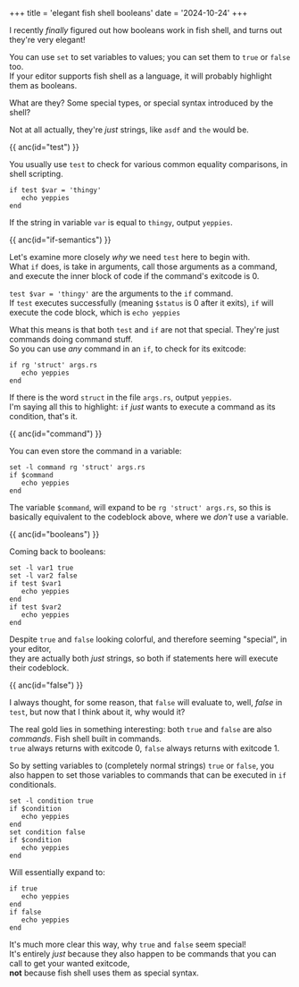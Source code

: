 +++
title = 'elegant fish shell booleans'
date = '2024-10-24'
+++

I recently *finally* figured out how booleans work in fish shell, and turns out they're very elegant!

You can use `set` to set variables to values; you can set them to `true` or `false` too. \
If your editor supports fish shell as a language, it will probably highlight them as booleans.

What are they? Some special types, or special syntax introduced by the shell?

Not at all actually, they're *just* strings, like `asdf` and `the` would be.

{{ anc(id="test") }}

You usually use `test` to check for various common equality comparisons, in shell scripting.

```fish
if test $var = 'thingy'
   echo yeppies
end
```

If the string in variable `var` is equal to `thingy`, output `yeppies`.

{{ anc(id="if-semantics") }}

Let's examine more closely *why* we need `test` here to begin with. \
What `if` does, is take in arguments, call those arguments as a command, and execute the inner block of code if the command's exitcode is 0.

`test $var = 'thingy'` are the arguments to the `if` command. \
If `test` executes successfully (meaning `$status` is 0 after it exits), `if` will execute the code block, which is `echo yeppies`

What this means is that both `test` and `if` are not that special. They're just commands doing command stuff. \
So you can use *any* command in an `if`, to check for its exitcode:

```fish
if rg 'struct' args.rs
   echo yeppies
end
```

If there is the word `struct` in the file `args.rs`, output `yeppies`. \
I'm saying all this to highlight: `if` *just* wants to execute a command as its condition, that's it.

{{ anc(id="command") }}

You can even store the command in a variable:

```fish
set -l command rg 'struct' args.rs
if $command
   echo yeppies
end
```

The variable `$command`, will expand to be `rg 'struct' args.rs`, so this is basically equivalent to the codeblock above, where we *don't* use a variable.

{{ anc(id="booleans") }}

Coming back to booleans:

```fish
set -l var1 true
set -l var2 false
if test $var1
   echo yeppies
end
if test $var2
   echo yeppies
end
```

Despite `true` and `false` looking colorful, and therefore seeming "special", in your editor, \
they are actually both *just* strings, so both if statements here will execute their codeblock.

{{ anc(id="false") }}

I always thought, for some reason, that `false` will evaluate to, well, *false* in `test`, but now that I think about it, why would it?

The real gold lies in something interesting: both `true` and `false` are also *commands*. Fish shell built in commands. \
`true` always returns with exitcode 0, `false` always returns with exitcode 1.

So by setting variables to (completely normal strings) `true` or `false`, you also happen to set those variables to commands that can be executed in `if` conditionals.

```fish
set -l condition true
if $condition
   echo yeppies
end
set condition false
if $condition
   echo yeppies
end
```

Will essentially expand to:

```fish
if true
   echo yeppies
end
if false
   echo yeppies
end
```

It's much more clear this way, why `true` and `false` seem special! \
It's entirely *just* because they also happen to be commands that you can call to get your wanted exitcode, \
**not** because fish shell uses them as special syntax.
